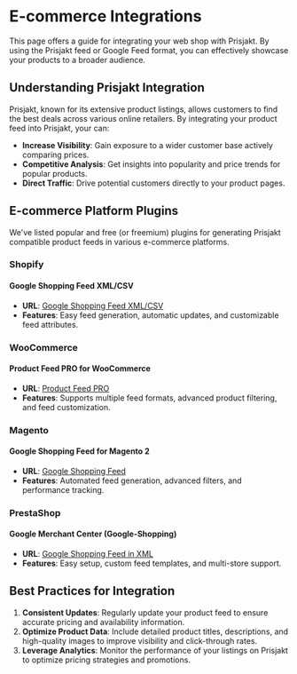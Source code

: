 # E-commerce Integrations

This page offers a guide for integrating your web shop with Prisjakt. By using the Prisjakt feed or Google Feed format, you can effectively showcase your products to a broader audience.

## Understanding Prisjakt Integration

Prisjakt, known for its extensive product listings, allows customers to find the best deals across various online retailers. By integrating your product feed into Prisjakt, your can:

- **Increase Visibility**: Gain exposure to a wider customer base actively comparing prices.
- **Competitive Analysis**: Get insights into popularity and price trends for popular products.
- **Direct Traffic**: Drive potential customers directly to your product pages.

## E-commerce Platform Plugins

We've listed popular and free (or freemium) plugins for generating Prisjakt compatible product feeds in various e-commerce platforms.

### Shopify

#### **Google Shopping Feed XML/CSV**

- **URL**: [Google Shopping Feed XML/CSV](https://apps.shopify.com/simple-google-shopping-feed)
- **Features**: Easy feed generation, automatic updates, and customizable feed attributes.

### WooCommerce

#### **Product Feed PRO for WooCommerce**

- **URL**: [Product Feed PRO](https://wordpress.org/plugins/woo-product-feed-pro/)
- **Features**: Supports multiple feed formats, advanced product filtering, and feed customization.

### Magento

#### **Google Shopping Feed for Magento 2**

- **URL**: [Google Shopping Feed](https://amasty.com/google-shopping-feed-for-magento-2.html)
- **Features**: Automated feed generation, advanced filters, and performance tracking.

### PrestaShop

#### **Google Merchant Center (Google-Shopping)**

- **URL**: [Google Shopping Feed in XML](https://addons.prestashop.com/en/price-comparison/1768-google-merchant-center-google-shopping.html)
- **Features**: Easy setup, custom feed templates, and multi-store support.

## Best Practices for Integration

1. **Consistent Updates**: Regularly update your product feed to ensure accurate pricing and availability information.
1. **Optimize Product Data**: Include detailed product titles, descriptions, and high-quality images to improve visibility and click-through rates.
1. **Leverage Analytics**: Monitor the performance of your listings on Prisjakt to optimize pricing strategies and promotions.
